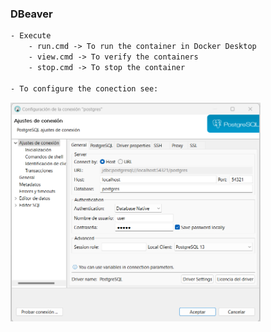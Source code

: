 ### DBeaver
```txt
- Execute 
    - run.cmd -> To run the container in Docker Desktop
    - view.cmd -> To verify the containers
    - stop.cmd -> To stop the container

- To configure the conection see:
```
<img src="https://github.com/canitanoa/Docker-Compose/blob/main/PostgreSQL/DBeaver_config.png?raw=true" width="400">
